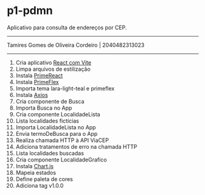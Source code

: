 # p1-pdmn

Aplicativo para consulta de endereços por CEP.

---

Tamires Gomes de Oliveira Cordeiro | 2040482313023

---

1. Cria aplicativo [React com Vite](https://react.dev/learn/build-a-react-app-from-scratch#vite)
2. Limpa arquivos de estilização
3. Instala [PrimeReact](https://primereact.org/installation/)
4. Instala [PrimeFlex](https://primeflex.org/installation#moduleloader)
5. Importa tema lara-light-teal e primeflex
6. Instala [Axios](https://axios-http.com/docs/intro)
7. Cria componente de Busca
8. Importa Busca no App
9. Cria componente LocalidadeLista
10. Lista localidades fictícias
11. Importa LocalidadeLista no App
12. Envia termoDeBusca para o App
13. Realiza chamada HTTP à API ViaCEP
14. Adiciona tratamentos de erro na chamada HTTP
15. Lista localidades buscadas
16. Cria componente LocalidadeGrafico
17. Instala [Chart.js](https://www.chartjs.org/)
18. Mapeia estados
19. Define paleta de cores
20. Adiciona tag v1.0.0
